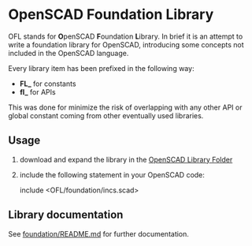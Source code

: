 # OpenSCAD Foundation Library

OFL stands for **O**penSCAD **F**oundation **L**ibrary. In brief it is an attempt to write a foundation library for OpenSCAD, introducing some concepts not included in the OpenSCAD language.

Every library item has been prefixed in the following way:

* **FL_** for constants
* **fl_** for APIs

This was done for minimize the risk of overlapping with any other API or global constant coming from other eventually used libraries.

## Usage

1. download and expand the library in the [OpenSCAD Library Folder](https://en.wikibooks.org/wiki/OpenSCAD_User_Manual/Libraries#Library_Locations)
2. include the following statement in your OpenSCAD code:

    include <OFL/foundation/incs.scad>

## Library documentation

See [foundation/README.md](foundation/README.md) for further documentation.
